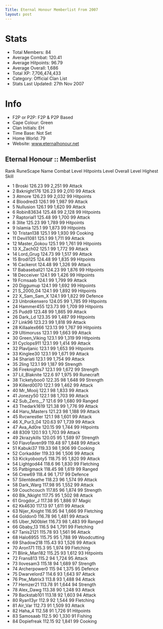 ```yaml
---
Title: Eternal Honour Memberlist From 2007
layout: post
---
```


# Stats
- Total Members: 84
- Average Combat: 120.41
- Average Hitpoints: 96.79
- Average Overall: 1,686
- Total XP: 7,706,474,433
- Category: Official Clan List
- Stats Last Updated: 27th Nov 2007

# Info
- F2P or P2P: F2P & P2P Based
- Cape Colour: Green
- Clan Initials: EH
- Time Base: Not Set
- Home World: 79
- Website: www.eternalhonour.net

## Eternal Honour :: Memberlist

Rank 	RuneScape Name 	Combat Level 	Hitpoints Level 	Overall Level 	Highest Skill
- 1 	Broski 	126.23 	99 	2,251 	99 Attack	
- 2 	Bxknight176 	126.23 	99 	2,010 	99 Attack	
- 3 	Atmore 	126.23 	99 	2,032 	99 Hitpoints	
- 4 	Bloodred3 	126.1 	99 	1,987 	99 Attack	
- 5 	Nullusion 	126.1 	99 	1,620 	99 Attack	
- 6 	Robin83634 	125.48 	99 	2,128 	99 Hitpoints	
- 7 	Raptorial1 	125.48 	99 	1,700 	99 Attack	
- 8 	3lite 	125.23 	99 	1,789 	99 Hitpoints	
- 9 	Islamia 	125.1 	99 	1,873 	99 Hitpoints	
- 10 	Tristan138 	125.1 	99 	1,930 	99 Cooking	
- 11 	Devil1081 	125.1 	99 	1,711 	99 Attack	
- 12 	Master_Gokou 	125.1 	99 	1,761 	99 Hitpoints	
- 13 	X_Zach02 	125.1 	99 	1,772 	99 Attack	
- 14 	Lord_Grug 	124.73 	99 	1,517 	99 Attack	
- 15 	Brodi125 	124.48 	99 	1,835 	99 Hitpoints	
- 16 	Cackerot 	124.48 	99 	1,326 	99 Attack	
- 17 	Babaseball21 	124.23 	99 	1,876 	99 Hitpoints	
- 18 	Decceiver 	124.1 	99 	1,426 	99 Hitpoints	
- 19 	Fcmsaab 	124.1 	99 	1,799 	99 Attack	
- 20 	Diggumup 	124.1 	99 	1,692 	99 Hitpoints	
- 21 	S_2000_04 	124.1 	99 	1,892 	99 Hitpoints	
- 22 	X_Sam_Sam_X 	124.1 	99 	1,822 	99 Defence	
- 23 	Unbrokenxero 	124.05 	99 	1,785 	99 Hitpoints	
- 24 	Hammer455 	123.73 	99 	1,709 	99 Hitpoints	
- 25 	Pudd9 	123.48 	99 	1,865 	99 Attack	
- 26 	Dark_Ld 	123.35 	99 	1,487 	99 Hitpoints	
- 27 	Link96 	123.23 	99 	1,818 	99 Attack	
- 28 	Killaalex666 	123.13 	99 	1,767 	99 Hitpoints	
- 29 	Ultimoruss 	123.1 	99 	1,663 	99 Attack	
- 30 	Green_Viking 	123.1 	99 	1,319 	99 Hitpoints	
- 31 	Cyclops911 	123.1 	99 	1,414 	99 Attack	
- 32 	Plavljanic 	123.1 	99 	1,653 	99 Hitpoints	
- 33 	Kinglee30 	123.1 	99 	1,671 	99 Attack	
- 34 	Shariati 	123.1 	99 	1,754 	99 Attack	
- 35 	2ling 	123.1 	99 	1,187 	99 Strength	
- 36 	Fireknights7 	123.1 	99 	1,672 	99 Strength	
- 37 	Lil_Blaknite 	122.6 	97 	1,975 	99 Runecraft	
- 38 	Ticketyboo0 	122.35 	98 	1,648 	99 Strength	
- 39 	Killerd0070 	122.1 	99 	1,462 	99 Attack	
- 40 	Mr_Mooij 	122.1 	98 	1,833 	99 Attack	
- 41 	Jonezy50 	122.1 	98 	1,703 	99 Attack	
- 42 	Sub_Zero__7 	121.6 	99 	1,680 	99 Ranged	
- 43 	Thedark1619 	121.38 	99 	1,776 	99 Attack	
- 44 	Haru_Masters 	121.23 	98 	1,188 	99 Attack	
- 45 	Rvcwrestler 	121.1 	98 	1,601 	99 Attack	
- 46 	X_Pur3_04 	120.63 	97 	1,739 	99 Attack	
- 47 	Ava_Ad0re 	120.15 	99 	1,744 	99 Hitpoints	
- 48 	8309 	120.1 	93 	1,703 	99 Attack	
- 49 	2krazykills 	120.05 	95 	1,589 	97 Strength	
- 50 	Flavofaven99 	119.48 	97 	1,848 	99 Attack	
- 51 	Kabuki37 	119.33 	98 	1,906 	99 Cooking	
- 52 	Corkadder 	119.33 	96 	1,506 	99 Attack	
- 53 	Kickyobooty5 	118.75 	95 	1,820 	99 Attack	
- 54 	Lightgod44 	118.6 	96 	1,830 	99 Fletching	
- 55 	Patbigmack 	118.45 	98 	1,619 	99 Ranged	
- 56 	Crew69 	118.4 	96 	1,717 	99 Defence	
- 57 	Silentdeathe 	118.23 	96 	1,574 	99 Attack	
- 58 	Dark_Warg 	117.98 	95 	1,552 	99 Attack	
- 59 	Couchcouch 	117.85 	96 	1,874 	99 Strength	
- 60 	Blk_Nkight 	117.75 	95 	1,502 	98 Attack	
- 61 	Grogdor_J 	117.38 	95 	1,886 	97 Magic	
- 62 	Kk4630 	117.13 	97 	1,611 	99 Attack	
- 63 	Nijer_Knight 	116.95 	94 	1,666 	99 Fletching	
- 64 	Goldon0 	116.78 	96 	1,481 	99 Attack	
- 65 	Uber_N00blet 	116.73 	98 	1,483 	99 Ranged	
- 66 	Gbaby_13 	116.5 	94 	1,791 	99 Fletching	
- 67 	Tanis2121 	115.78 	93 	1,561 	96 Attack	
- 68 	Halo6955 	115.75 	95 	1,788 	99 Woodcutting	
- 69 	Shadow218 	115.43 	93 	1,526 	99 Attack	
- 70 	Aron171 	115.3 	95 	1,974 	99 Fletching	
- 71 	Blink_Man182 	115.25 	93 	1,612 	93 Hitpoints	
- 72 	Frans813 	115.2 	94 	1,724 	95 Attack	
- 73 	Ilovesam3 	115.18 	94 	1,689 	97 Strength	
- 74 	Archerpower0 	115 	94 	1,375 	95 Defence	
- 75 	Dwarvelord7 	114.6 	93 	1,643 	97 Attack	
- 76 	Ptw_Matrix3 	113.8 	93 	1,488 	94 Attack	
- 77 	Hemzer21 	113.78 	91 	1,644 	94 Strength	
- 78 	Alex_Dawg 	113.38 	90 	1,248 	93 Attack	
- 79 	Backstab101 	113.18 	92 	1,603 	94 Attack	
- 80 	Ryan13yr 	112.9 	92 	1,544 	99 Fletching	
- 81 	Air_Var 	112.73 	91 	1,509 	93 Attack	
- 82 	Haha_4 	112.58 	91 	1,726 	91 Hitpoints	
- 83 	Samosaab 	112.5 	90 	1,330 	91 Fishing	
- 84 	Dopiefreak 	112.15 	92 	1,841 	99 Cooking
